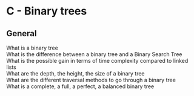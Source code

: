 # C - Binary trees
## General

What is a binary tree<br>
What is the difference between a binary tree and a Binary Search Tree<br>
What is the possible gain in terms of time complexity compared to linked lists<br>
What are the depth, the height, the size of a binary tree<br>
What are the different traversal methods to go through a binary tree<br>
What is a complete, a full, a perfect, a balanced binary tree<br>
